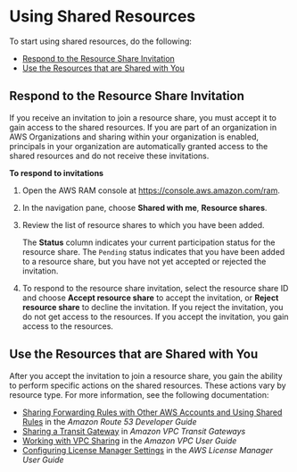 # Using Shared Resources<a name="getting-started-shared"></a>

To start using shared resources, do the following:
+ [Respond to the Resource Share Invitation](#getting-started-shared-respond-invitation)
+ [Use the Resources that are Shared with You](#getting-started-shared-use-resources)

## Respond to the Resource Share Invitation<a name="getting-started-shared-respond-invitation"></a>

If you receive an invitation to join a resource share, you must accept it to gain access to the shared resources\. If you are part of an organization in AWS Organizations and sharing within your organization is enabled, principals in your organization are automatically granted access to the shared resources and do not receive these invitations\.

**To respond to invitations**

1. Open the AWS RAM console at [https://console\.aws\.amazon\.com/ram](https://console.aws.amazon.com/ram/)\.

1. In the navigation pane, choose **Shared with me**, **Resource shares**\.

1. Review the list of resource shares to which you have been added\.

   The **Status** column indicates your current participation status for the resource share\. The `Pending` status indicates that you have been added to a resource share, but you have not yet accepted or rejected the invitation\.

1. To respond to the resource share invitation, select the resource share ID and choose **Accept resource share** to accept the invitation, or **Reject resource share** to decline the invitation\. If you reject the invitation, you do not get access to the resources\. If you accept the invitation, you gain access to the resources\.

## Use the Resources that are Shared with You<a name="getting-started-shared-use-resources"></a>

After you accept the invitation to join a resource share, you gain the ability to perform specific actions on the shared resources\. These actions vary by resource type\. For more information, see the following documentation:
+ [Sharing Forwarding Rules with Other AWS Accounts and Using Shared Rules](https://docs.aws.amazon.com/Route53/latest/DeveloperGuide/resolver-rules-managing.html#resolver-rules-managing-sharing) in the *Amazon Route 53 Developer Guide*
+ [Sharing a Transit Gateway](https://docs.aws.amazon.com/vpc/latest/tgw/tgw-transit-gateways.html#tgw-sharing) in *Amazon VPC Transit Gateways*
+ [Working with VPC Sharing](https://docs.aws.amazon.com/vpc/latest/userguide/vpc-sharing.html) in the *Amazon VPC User Guide*
+ [Configuring License Manager Settings](https://docs.aws.amazon.com/license-manager/latest/userguide/settings.html) in the *AWS License Manager User Guide*